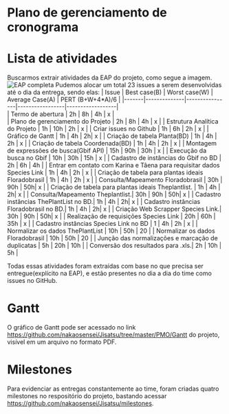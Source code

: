 # Plano de gerenciamento de cronograma

# Lista de atividades
Buscarmos extrair atividades da EAP do projeto, como segue a imagem.
![EAP completa](https://i.imgur.com/lV7egCx.jpg)
Pudemos alocar um total 23 issues a serem desenvolvidas até o dia da entrega, sendo elas:
| Issue | Best case(B) |  Worst case(W) | Average Case(A) | PERT (B+W+4*A)/6 |
|-------|--------------|----------------|-----------------|------------------|  
| Termo de abertura | 2h | 8h | 4h | x |     
| Plano de gerenciamento do Projeto | 2h | 8h | 4h | x |
| Estrutura Analítica do Projeto | 1h | 10h | 2h | x |
| Criar issues no Github | 1h | 6h | 2h | x |
| Gráfico de Gantt | 1h | 4h | 2h| x |
| Criação de tabela Planta(BD) | 1h | 4h | 2h | x |
| Criação de tabela Coordenada(BD) | 1h | 4h | 2h | x |
| Montagem de expressões de busca(Gbif API) | 15h | 90h | 30h | x |
| Execução da busca no Gbif | 10h | 30h | 15h | x |
| Cadastro de instâncias do Gbif no BD | 2h | 6h | 4h |
| Entrar em contato com Karina e Tâena para requisitar dados Species Link | 1h | 4h | 2h | x |
| Criação de tabela para plantas ideais Floradobrasil | 1h | 4h | 2h | x |
| Consulta/Mapeamento Floradobrasil | 30h | 90h | 50h| x |
| Criação de tabela para plantas ideais Theplantlist. | 1h | 4h | 2h| x |
| Consulta/Mapeamento Theplantlist.| 30h | 90h | 50h| x |
| Cadastro instâncias ThePlantList no BD.| 1h | 4h | 2h| x |
| Cadastro instâncias Floradobrasil no BD.| 1h | 4h | 2h| x |
| Criação Web Scrapper Species Link.| 30h | 90h | 50h| x |
| Realização de requisições Species Link | 20h | 60h | 35h | x |
| Cadastro instâncias Species Link no BD | 1 | 4h | 2h | x |
| Normalizar os dados ThePlantList | 10h | 50h | 20 |
| Normalizar os dados Floradobrasil | 10h | 50h | 20 |
| Junção das normalizações e marcação de duplicatas | 5h | 20h | 10h |
| Conversão dos resultados para .xls.| 2h | 10h | 5h |

Todas essas atividades foram extraídas com base no que precisa ser entregue(explícito na EAP), e estão presentes no dia a dia do time como issues no GitHub.

# Gantt
O gráfico de Gantt pode ser acessado no link https://github.com/nakaosensei/Jisatsu/tree/master/PMO/Gantt do projeto, visível em um arquivo no formato PDF.

# Milestones
Para evidenciar as entregas constantemente ao time, foram criadas quatro milestones no respositório do projeto, bastando acessar https://github.com/nakaosensei/Jisatsu/milestones.
